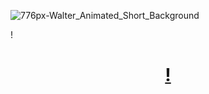 ![776px-Walter_Animated_Short_Background](https://github.com/user-attachments/assets/7b09203a-c780-4fa9-9afc-884d14b83b5d)

!<h1 align="center">[!](https://komarev.com/ghpvc/?username=cookiehau&color=435876&label=views)</h1>



